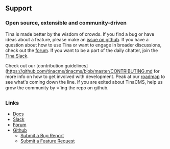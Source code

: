 ## Support

### Open source, extensible and community-driven

Tina is made better by the wisdom of crowds. If you find a bug or have ideas about a feature, please make an [issue on github](https://github.com/tinacms/tinacms/issues/new). 
If you have a question about how to use Tina or want to engage in broader discussions, check out the [forum](https://community.tinacms.org/). If you want to be 
a part of the daily chatter, join the [Tina Slack](https://tinacms.slack.com).

Check out our [contribution guidelines](https://github.com/tinacms/tinacms/blob/master/CONTRIBUTING.md for more info on how to 
get involved with development. Peak at our [roadmap](https://github.com/tinacms/tinacms/blob/master/ROADMAP.md) to see what's 
coming down the line. If you are exited about TinaCMS, help us grow the community by ⭐️'ing the repo on github.


### Links

- [Docs](https://tinacms.org/docs/)
- [Slack](https://tinacms.slack.com)
- [Forum](https://community.tinacms.org/)
- [Github](https://github.com/tinacms/tinacms)
  - [Submit a Bug Report](https://github.com/tinacms/tinacms/issues/new?labels=bug&template=bug-report.md)
  - [Submit a Feature Request](https://github.com/tinacms/tinacms/issues/new?labels=enhancement&template=feature-request.md)
